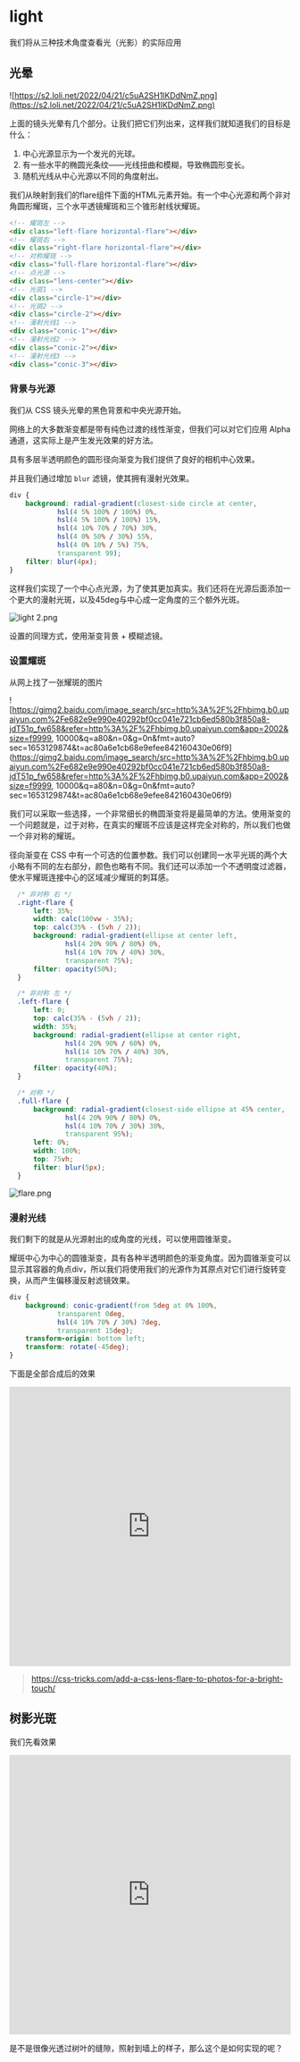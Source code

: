# light

我们将从三种技术角度查看光（光影）的实际应用

## 光晕

![https://s2.loli.net/2022/04/21/c5uA2SH1lKDdNmZ.png](https://s2.loli.net/2022/04/21/c5uA2SH1lKDdNmZ.png)

上面的镜头光晕有几个部分。让我们把它们列出来，这样我们就知道我们的目标是什么：

1. 中心光源显示为一个发光的光球。
2. 有一些水平的椭圆光条纹——光线扭曲和模糊，导致椭圆形变长。
3. 随机光线从中心光源以不同的角度射出。

我们从映射到我们的flare组件下面的HTML元素开始。有一个中心光源和两个非对角圆形耀斑，三个水平透镜耀斑和三个锥形射线状耀斑。

```html
<!-- 耀斑左 -->
<div class="left-flare horizontal-flare"></div>
<!-- 耀斑右 -->
<div class="right-flare horizontal-flare"></div>
<!-- 对称耀斑 -->
<div class="full-flare horizontal-flare"></div>
<!-- 点光源 -->
<div class="lens-center"></div>
<!-- 光斑1 -->
<div class="circle-1"></div>
<!-- 光斑2 -->
<div class="circle-2"></div>
<!-- 漫射光线1 -->
<div class="conic-1"></div>
<!-- 漫射光线2 -->
<div class="conic-2"></div>
<!-- 漫射光线3 -->
<div class="conic-3"></div>
```

### 背景与光源 

我们从 CSS 镜头光晕的黑色背景和中央光源开始。

网络上的大多数渐变都是带有纯色过渡的线性渐变，但我们可以对它们应用 Alpha 通道，这实际上是产生发光效果的好方法。

具有多层半透明颜色的圆形径向渐变为我们提供了良好的相机中心效果。

并且我们通过增加 `blur` 滤镜，使其拥有漫射光效果。

```css
div {
    background: radial-gradient(closest-side circle at center,
            hsl(4 5% 100% / 100%) 0%,
            hsl(4 5% 100% / 100%) 15%,
            hsl(4 10% 70% / 70%) 30%,
            hsl(4 0% 50% / 30%) 55%,
            hsl(4 0% 10% / 5%) 75%,
            transparent 99);
    filter: blur(4px);
}
```

这样我们实现了一个中心点光源，为了使其更加真实。我们还将在光源后面添加一个更大的漫射光斑，以及45deg与中心成一定角度的三个额外光斑。

![light _2_.png](https://s2.loli.net/2022/04/21/UH8YF6cLAqkM7fB.png)

设置的同理方式，使用渐变背景 + 模糊滤镜。

### 设置耀斑

从网上找了一张耀斑的图片

![https://gimg2.baidu.com/image_search/src=http%3A%2F%2Fhbimg.b0.upaiyun.com%2Fe682e9e990e40292bf0cc041e721cb6ed580b3f850a8-jdT51p_fw658&refer=http%3A%2F%2Fhbimg.b0.upaiyun.com&app=2002&size=f9999, 10000&q=a80&n=0&g=0n&fmt=auto?sec=1653129874&t=ac80a6e1cb68e9efee842160430e06f9](https://gimg2.baidu.com/image_search/src=http%3A%2F%2Fhbimg.b0.upaiyun.com%2Fe682e9e990e40292bf0cc041e721cb6ed580b3f850a8-jdT51p_fw658&refer=http%3A%2F%2Fhbimg.b0.upaiyun.com&app=2002&size=f9999, 10000&q=a80&n=0&g=0n&fmt=auto?sec=1653129874&t=ac80a6e1cb68e9efee842160430e06f9)

我们可以采取一些选择，一个非常细长的椭圆渐变将是最简单的方法。使用渐变的一个问题就是，过于对称，在真实的耀斑不应该是这样完全对称的，所以我们也做一个非对称的耀斑。

径向渐变在 CSS 中有一个可选的位置参数。我们可以创建同一水平光斑的两个大小略有不同的左右部分，颜色也略有不同。我们还可以添加一个不透明度过滤器，使水平耀斑连接中心的区域减少耀斑的刺耳感。

```css
  /* 非对称 右 */
  .right-flare {
      left: 35%;
      width: calc(100vw - 35%);
      top: calc(35% - (5vh / 2));
      background: radial-gradient(ellipse at center left,
              hsl(4 20% 90% / 80%) 0%,
              hsl(4 10% 70% / 40%) 30%,
              transparent 75%);
      filter: opacity(50%);
  }

  /* 非对称 左 */
  .left-flare {
      left: 0;
      top: calc(35% - (5vh / 2));
      width: 35%;
      background: radial-gradient(ellipse at center right,
              hsl(4 20% 90% / 60%) 0%,
              hsl(14 10% 70% / 40%) 30%,
              transparent 75%);
      filter: opacity(40%);
  }

  /* 对称 */
  .full-flare {
      background: radial-gradient(closest-side ellipse at 45% center,
              hsl(4 20% 90% / 80%) 0%,
              hsl(4 10% 70% / 30%) 30%,
              transparent 95%);
      left: 0%;
      width: 100%;
      top: 75vh;
      filter: blur(5px);
  }
```

![flare.png](https://s2.loli.net/2022/04/21/ynCXJTgDpoUfsa9.png)

### 漫射光线

我们剩下的就是从光源射出的成角度的光线，可以使用圆锥渐变。

耀斑中心为中心的圆锥渐变，具有各种半透明颜色的渐变角度。因为圆锥渐变可以显示其容器的角点div，所以我们将使用我们的光源作为其原点对它们进行旋转变换，从而产生偏移漫反射滤镜效果。

```css
div {
    background: conic-gradient(from 5deg at 0% 100%,
            transparent 0deg,
            hsl(4 10% 70% / 30%) 7deg,
            transparent 15deg);
    transform-origin: bottom left;
    transform: rotate(-45deg);
}
```


下面是全部合成后的效果

<iframe height="500" style="width: 100%;" scrolling="no" title="light-demo01" src="https://codepen.io/WFFMLOVE/embed/vYpPpPv?default-tab=&editable=true" frameborder="no" loading="lazy" allowtransparency="true" allowfullscreen="true">
  See the Pen <a href="https://codepen.io/WFFMLOVE/pen/vYpPpPv">
  light-demo01</a> by 1998yyh (<a href="https://codepen.io/WFFMLOVE">@WFFMLOVE</a>)
  on <a href="https://codepen.io">CodePen</a>.
</iframe>

> https://css-tricks.com/add-a-css-lens-flare-to-photos-for-a-bright-touch/


## 树影光斑

我们先看效果

<iframe height="500" style="width: 100%;" scrolling="no" title="light-demo02" src="https://codepen.io/WFFMLOVE/embed/WNdmdVr?default-tab=&editable=true" frameborder="no" loading="lazy" allowtransparency="true" allowfullscreen="true">
  See the Pen <a href="https://codepen.io/WFFMLOVE/pen/WNdmdVr">
  light-demo02</a> by 1998yyh (<a href="https://codepen.io/WFFMLOVE">@WFFMLOVE</a>)
  on <a href="https://codepen.io">CodePen</a>.
</iframe>

是不是很像光透过树叶的缝隙，照射到墙上的样子，那么这个是如何实现的呢？
